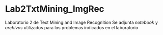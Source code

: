 # Lab2TxtMining_ImgRec
Laboratorio 2 de Text Mining and Image Recognition
Se adjunta *notebook* y *archivos* utilizados para los problemas indicados en el laboratorio
